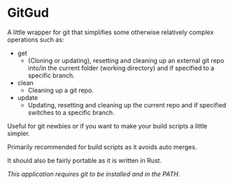 # GitGud

A little wrapper for git that simplifies some otherwise relatively complex operations such as:

* get
    * (Cloning or updating), resetting and cleaning up an external git repo into/in the current folder (working directory) and if specified to a specific branch.
* clean
    * Cleaning up a git repo.
* update
    * Updating, resetting and cleaning up the current repo and if specified switches to a specific branch. 

Useful for git newbies or if you want to make your build scripts a little simpler.

Primarily recommended for build scripts as it avoids auto merges.

It should also be fairly portable as it is written in Rust.

*This application requires git to be installed and in the PATH.*